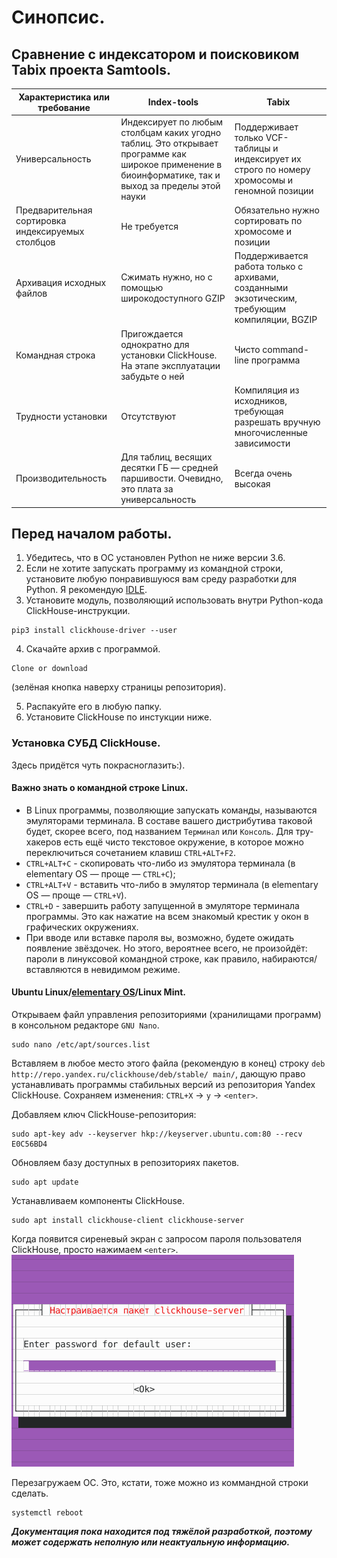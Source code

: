 # Синопсис.
## Сравнение с индексатором и поисковиком Tabix проекта Samtools.
| Характеристика или требование | Index-tools | Tabix |
| -------------- | ----------- | ----- |
| Универсальность | Индексирует по любым столбцам каких угодно таблиц. Это открывает программе как широкое применение в биоинформатике, так и выход за пределы этой науки | Поддерживает только VCF-таблицы и индексирует их строго по номеру хромосомы и геномной позиции |
| Предварительная сортировка индексируемых столбцов | Не требуется | Обязательно нужно сортировать по хромосоме и позиции |
| Архивация исходных файлов | Сжимать нужно, но с помощью широкодоступного GZIP | Поддерживается работа только с архивами, созданными экзотическим, требующим компиляции, BGZIP |
| Командная строка | Пригождается однократно для установки ClickHouse. На этапе эксплуатации забудьте о ней | Чисто command-line программа |
| Трудности установки | Отсутствуют | Компиляция из исходников, требующая разрешать вручную многочисленные зависимости |
| Производительность | Для таблиц, весящих десятки ГБ — средней паршивости. Очевидно, это плата за универсальность | Всегда очень высокая |

## Перед началом работы.
1. Убедитесь, что в ОС установлен Python не ниже версии 3.6.
2. Если не хотите запускать программу из командной строки, установите любую понравившуюся вам среду разработки для Python. Я рекомендую [IDLE](https://github.com/PlatonB/bioinformatic-python-scripts#установка-среды-разработки).
3. Установите модуль, позволяющий использовать внутри Python-кода ClickHouse-инструкции.
```
pip3 install clickhouse-driver --user
```

4. Скачайте архив с программой.
```
Clone or download
```
(зелёная кнопка наверху страницы репозитория).

5. Распакуйте его в любую папку.
6. Установите ClickHouse по инстукции ниже.

### Установка СУБД ClickHouse.
Здесь придётся чуть покрасноглазить:).

#### Важно знать о командной строке Linux.
- В Linux программы, позволяющие запускать команды, называются эмуляторами терминала. В составе вашего дистрибутива таковой будет, скорее всего, под названием `Терминал` или `Консоль`. Для тру-хакеров есть ещё чисто текстовое окружение, в которое можно переключиться сочетанием клавиш `CTRL+ALT+F2`.
- `CTRL+ALT+C` - скопировать что-либо из эмулятора терминала (в elementary OS — проще — `CTRL+C`);
- `CTRL+ALT+V` - вставить что-либо в эмулятор терминала (в elementary OS — проще — `CTRL+V`).
- `CTRL+D` - завершить работу запущенной в эмуляторе терминала программы. Это как нажатие на всем знакомый крестик у окон в графических окружениях.
- При вводе или вставке пароля вы, возможно, будете ожидать появление звёздочек. Но этого, вероятнее всего, не произойдёт: пароли в линуксовой командной строке, как правило, набираются/вставляются в невидимом режиме.

#### Ubuntu Linux/[elementary OS](https://elementary.io/ru/)/Linux Mint.
Открываем файл управления репозиториями (хранилищами программ) в консольном редакторе `GNU Nano`.
```
sudo nano /etc/apt/sources.list
```

Вставляем в любое место этого файла (рекомендую в конец) строку `deb http://repo.yandex.ru/clickhouse/deb/stable/ main/`, дающую право устанавливать программы стабильных версий из репозитория Yandex ClickHouse. Сохраняем изменения: `CTRL+X` → `y` → `<enter>`.

Добавляем ключ ClickHouse-репозитория:
```
sudo apt-key adv --keyserver hkp://keyserver.ubuntu.com:80 --recv E0C56BD4
```

Обновляем базу доступных в репозиториях пакетов.
```
sudo apt update
```

Устанавливаем компоненты ClickHouse.
```
sudo apt install clickhouse-client clickhouse-server
```

Когда появится сиреневый экран с запросом пароля пользователя ClickHouse, просто нажимаем `<enter>`.
![Текст](https://raw.githubusercontent.com/PlatonB/index-tools/master/gallery/ClickHouse_password.png)

Перезагружаем ОС. Это, кстати, тоже можно из коммандной строки сделать.
```
systemctl reboot
```

**_Документация пока находится под тяжёлой разработкой, поэтому может содержать неполную или неактуальную информацию._**

